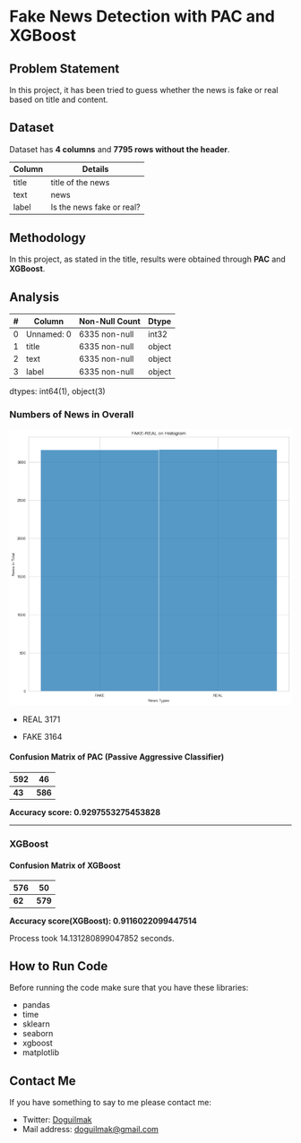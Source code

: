 
# Fake News Detection with PAC and XGBoost

## Problem Statement

In this project, it has been tried to guess whether the news is fake or real based on title and content.

## Dataset

Dataset has **4 columns** and **7795 rows without the header**.

| Column | Details |
|--|--|
| title  | title of the news |
| text | news |
| label | Is the news fake or real? |

## Methodology

In this project, as stated in the title, results were obtained through **PAC** and **XGBoost**.

## Analysis

| # | Column | Non-Null Count | Dtype |
|--|--|--|--|
| 0 | Unnamed: 0 | 6335 non-null | int32
| 1 | title | 6335 non-null | object
| 2 | text | 6335 non-null | object
| 3 | label | 6335 non-null | object

dtypes: int64(1), object(3)

### Numbers of News in Overall

<p align="center">
    <img src="hist_news.png"> 
</p>

 - REAL                  3171

 - FAKE			      3164

#### Confusion Matrix of PAC (Passive Aggressive Classifier)

| 592 | 46 |
|--|--|
| **43** | **586** |

**Accuracy score: 0.9297553275453828**

---

### XGBoost

#### Confusion Matrix of XGBoost

| 576 | 50 |
|--|--|
| **62** | **579** |

**Accuracy score(XGBoost): 0.9116022099447514**

Process took 14.131280899047852 seconds.

## How to Run Code

Before running the code make sure that you have these libraries:

 - pandas 
 - time
 - sklearn
 - seaborn
 - xgboost
 - matplotlib
    
## Contact Me

If you have something to say to me please contact me: 

 - Twitter: [Doguilmak](https://twitter.com/Doguilmak)  
 - Mail address: doguilmak@gmail.com
 
